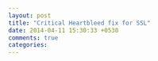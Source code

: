 ```yaml
---
layout: post
title: "Critical Heartbleed fix for SSL"
date: 2014-04-11 15:30:33 +0530
comments: true
categories: 
---
```

